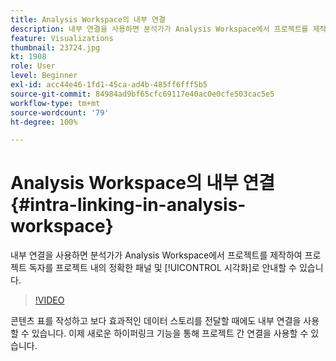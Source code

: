 ```yaml
---
title: Analysis Workspace의 내부 연결
description: 내부 연결을 사용하면 분석가가 Analysis Workspace에서 프로젝트를 제작하여 프로젝트 독자를 프로젝트 내의 정확한 패널 및 시각화로 안내할 수 있습니다.
feature: Visualizations
thumbnail: 23724.jpg
kt: 1908
role: User
level: Beginner
exl-id: acc44e46-1fd1-45ca-ad4b-485ff6fff5b5
source-git-commit: 84984ad9bf65cfc69117e40ac0e0cfe503cac5e5
workflow-type: tm+mt
source-wordcount: '79'
ht-degree: 100%

---
```


# Analysis Workspace의 내부 연결 {#intra-linking-in-analysis-workspace}

내부 연결을 사용하면 분석가가 Analysis Workspace에서 프로젝트를 제작하여 프로젝트 독자를 프로젝트 내의 정확한 패널 및 [!UICONTROL 시각화]로 안내할 수 있습니다.

>[!VIDEO](https://video.tv.adobe.com/v/23724/?quality=12&learn=on)

콘텐츠 표를 작성하고 보다 효과적인 데이터 스토리를 전달할 때에도 내부 연결을 사용할 수 있습니다. 이제 새로운 하이퍼링크 기능을 통해 프로젝트 간 연결을 사용할 수 있습니다.

